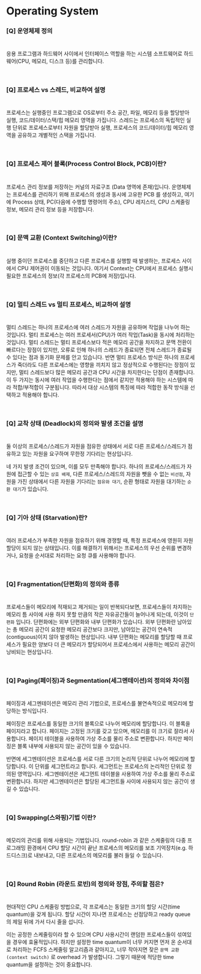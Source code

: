 # Operating System

### [Q] 운영체제 정의
#
응용 프로그램과 하드웨어 사이에서 인터페이스 역할을 하는 시스템 소프트웨어로 하드웨어(CPU, 메모리, 디스크 등)를 관리합니다.

<br>

### [Q] 프로세스 vs 스레드, 비교하여 설명
#
프로세스는 실행중인 프로그램으로 OS로부터 주소 공간, 파일, 메모리 등을 할당받아 실행, 코드/데이터/스택/힙 메모리 영역을 가집니다.
스레드는 프로세스의 독립적인 실행 단위로 프로세스로부터 자원을 할당받아 실행, 프로세스의 코드/데이터/힙 메모리 영역을 공유하고 개별적인 스택을 가집니다. 

<br>

### [Q] 프로세스 제어 블록(Process Control Block, PCB)이란?
#
프로세스 관리 정보를 저장하는 커널의 자료구조 (Data 영역에 존재)입니다. 운영체제는 프로세스를 관리하기 위해 프로세스의 생성과 동시에 고유한 PCB 를 생성하고, 여기에 Process 상태, PC(다음에 수행할 명령어의 주소), CPU 레지스터, CPU 스케줄링 정보, 메모리 관리 정보 등을 저장합니다.

<br>

### [Q] 문맥 교환 (Context Switching)이란?
#
실행 중이던 프로세스를 중단하고 다른 프로세스를 실행할 때 발생하는, 프로세스 사이에서 CPU 제어권이 이동되는 것입니다. 여기서 Context는 CPU에서 프로세스 실행시 필요한 프로세스의 정보(각 프로세스의 PCB에 저장)입니다.

<br>

### [Q] 멀티 스레드 vs 멀티 프로세스, 비교하여 설명
#
멀티 스레드는 하나의 프로세스에 여러 스레드가 자원을 공유하며 작업을 나누어 하는 것입니다. 
멀티 프로세스는 여러 프로세서(CPU)가 여러 작업(Task)을 동시에 처리하는 것입니다. 
멀티 스레드는 멀티 프로세스보다 적은 메모리 공간을 차지하고 문맥 전환이 빠르다는 장점이 있지만, 오류로 인해 하나의 스레드가 종료되면 전체 스레드가 종료될 수 있다는 점과 동기화 문제를 안고 있습니다.
반면 멀티 프로세스 방식은 하나의 프로세스가 죽더라도 다른 프로세스에는 영향을 끼치지 않고 정상적으로 수행된다는 장점이 있지만, 멀티 스레드보다 많은 메모리 공간과 CPU 시간을 차지한다는 단점이 존재합니다.
이 두 가지는 동시에 여러 작업을 수행한다는 점에서 같지만 적용해야 하는 시스템에 따라 적합/부적합이 구분됩니다. 따라서 대상 시스템의 특징에 따라 적합한 동작 방식을 선택하고 적용해야 합니다.

<br>


### [Q] 교착 상태 (Deadlock)의 정의와 발생 조건을 설명
#
둘 이상의 프로세스/스레드가 자원을 점유한 상태에서 서로 다른 프로세스/스레드가 점유하고 있는 자원을 요구하며 무한정 기다리는 현상입니다.

네 가지 발생 조건이 있으며, 이를 모두 만족해야 합니다.
하나의 프로세스/스레드가 자원에 접근할 수 있는 `상호 배제`, 
다른 프로세스/스레드의 자원을 뺏을 수 없는 `비선점`, 
자원을 가진 상태에서 다른 자원을 기다리는 `점유와 대기`, 
순환 형태로 자원을 대기하는 `순환 대기`가 있습니다.

<br>


### [Q] 기아 상태 (Starvation)란?
#
여러 프로세스가 부족한 자원을 점유하기 위해 경쟁할 때, 특정 프로세스에 영원히 자원 할당이 되지 않는 상태입니다.
이를 해결하기 위해서는 프로세스의 우선 순위를 변경하거나, 요청을 순서대로 처리하는 요청 큐를 사용해야 합니다.

<br>

### [Q] Fragmentation(단편화)의 정의와 종류
#
프로세스들이 메모리에 적재되고 제거되는 일이 반복되다보면, 프로세스들이 차지하는 메모리 틈 사이에 사용 하지 못할 만큼의 작은 자유공간들이 늘어나게 되는데, 이것이 `단편화` 입니다. 
단편화에는 외부 단편화와 내부 단편화가 있습니다. 
외부 단편화란 남아있는 총 메모리 공간이 요청한 메모리 공간보다 크지만, 남아있는 공간이 연속적(contiguous)이지 않아 발생하는 현상입니다.
내부 단편화는 메모리를 할당할 때 프로세스가 필요한 양보다 더 큰 메모리가 할당되어서 프로세스에서 사용하는 메모리 공간이 낭비되는 현상입니다.

<br>


### [Q] Paging(페이징)과 Segmentation(세그멘테이션)의 정의와 차이점
#
페이징과 세그멘테이션은 메모리 관리 기법으로, 프로세스를 불연속적으로 메모리에 할당하는 방식입니다.

페이징은 프로세스를 동일한 크기의 블록으로 나누어 메모리에 할당합니다. 이 블록을 페이지라고 합니다. 페이지는 고정된 크기를 갖고 있으며, 메모리를 이 크기로 잘라서 사용합니다. 페이지 테이블을 사용하여 가상 주소를 물리 주소로 변환합니다. 하지만 페이징은 블록 내부에 사용되지 않는 공간이 있을 수 있습니다.

반면에 세그멘테이션은 프로세스를 서로 다른 크기의 논리적 단위로 나누어 메모리에 할당합니다. 이 단위를 세그먼트라고 합니다. 세그먼트는 프로세스의 논리적인 단위로 정의된 영역입니다. 세그멘테이션은 세그먼트 테이블을 사용하여 가상 주소를 물리 주소로 변환합니다. 하지만 세그멘테이션은 할당된 세그먼트들 사이에 사용되지 않는 공간이 생길 수 있습니다.

<br>

### [Q] Swapping(스와핑)기법 이란?
#
메모리의 관리를 위해 사용되는 기법입니다. round-robin 과 같은 스케줄링의 다중 프로그래밍 환경에서 CPU 할당 시간이 끝난 프로세스의 메모리를 보조 기억장치(e.g. 하드디스크)로 내보내고, 다른 프로세스의 메모리를 불러 들일 수 있습니다.

<br>

### [Q] Round Robin (라운드 로빈)의 정의와 장점, 주의할 점은?
#
현대적인 CPU 스케줄링 방법으로, 각 프로세스는 동일한 크기의 할당 시간(time quantum)을 갖게 됩니다.
할당 시간이 지나면 프로세스는 선점당하고 ready queue 의 제일 뒤에 가서 다시 줄을 섭니다.

이는 공정한 스케줄링이라 할 수 있으며 CPU 사용시간이 랜덤한 프로세스들이 섞여있을 경우에 효율적입니다.
하지만 설정한 time quantum이 너무 커지면 먼저 온 순서대로 처리하는 FCFS 스케줄링 알고리즘과 같아지고, 너무 작아지면 잦은 `문맥 교환(context switch)` 로 overhead 가 발생합니다. 그렇기 때문에 적당한 time quantum을 설정하는 것이 중요합니다.
